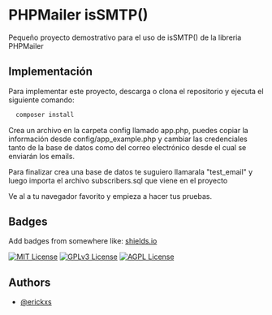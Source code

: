 
# PHPMailer isSMTP()

Pequeño proyecto demostrativo para el uso de isSMTP() de la libreria PHPMailer


## Implementación

Para implementar este proyecto, descarga o clona el repositorio y ejecuta el siguiente comando:

```bash
  composer install
```

Crea un archivo en la carpeta config llamado app.php, puedes copiar la información desde config/app_example.php y cambiar las credenciales tanto de la base de datos como del correo electrónico desde el cual se enviarán los emails.

Para finalizar crea una base de datos te suguiero llamarala "test_email" y luego importa el archivo subscribers.sql que viene en el proyecto

Ve al a tu navegador favorito y empieza a hacer tus pruebas.

## Badges

Add badges from somewhere like: [shields.io](https://shields.io/)

[![MIT License](https://img.shields.io/badge/License-MIT-green.svg)](https://choosealicense.com/licenses/mit/)
[![GPLv3 License](https://img.shields.io/badge/License-GPL%20v3-yellow.svg)](https://opensource.org/licenses/)
[![AGPL License](https://img.shields.io/badge/license-AGPL-blue.svg)](http://www.gnu.org/licenses/agpl-3.0)


## Authors

- [@erickxs](https://www.github.com/erickxs)

